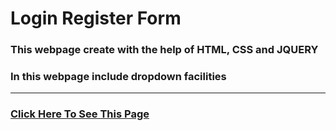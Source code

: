 # Login Register Form
### This webpage create with the help of HTML, CSS and JQUERY
### In this webpage include dropdown facilities
<hr>

### [Click Here To See This Page]( https://subratgoogle.github.io/login-Register-form/.)
